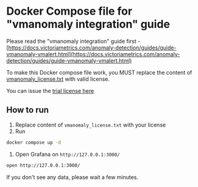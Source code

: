 # Docker Compose file for "vmanomaly integration" guide

Please read the "vmanomaly integration" guide first - [https://docs.victoriametrics.com/anomaly-detection/guides/guide-vmanomaly-vmalert.html](https://docs.victoriametrics.com/anomaly-detection/guides/guide-vmanomaly-vmalert.html)

To make this Docker compose file work, you MUST replace the content of [vmanomaly_license.txt](https://github.com/VictoriaMetrics/VictoriaMetrics/tree/master/deployment/docker/vmanomaly/vmanomaly-vmalert-guide/vmanomaly_license.txt) with valid license.

You can issue the [trial license here](https://victoriametrics.com/products/enterprise/trial/)


## How to run 

1. Replace content of `vmanomaly_license.txt` with your license
1. Run

```sh 
docker compose up -d  
```
1. Open Grafana on  `http://127.0.0.1:3000/`
```sh
open http://127.0.0.1:3000/
```

If you don't see any data, please wait a few minutes.